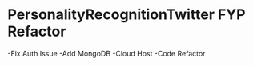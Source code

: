 # PersonalityRecognitionTwitter FYP Refactor
-Fix Auth Issue
-Add MongoDB 
-Cloud Host
-Code Refactor
